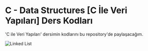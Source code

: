 # C - Data Structures [C İle Veri Yapıları] Ders Kodları
'C ile Veri Yapıları' dersimin kodlarını bu repository'de paylaşacağım.

![Linked List](https://github.com/yasirsey/DataStructures/blob/master/linked_list.png?raw=true)